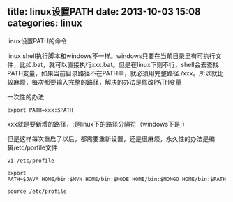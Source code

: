 title: linux设置PATH
date: 2013-10-03 15:08
categories: linux 
---
linux设置PATH的命令
<!--more-->

linux shell执行脚本和windows不一样。windows只要在当前目录里有可执行文件，比如.bat，就可以直接执行xxx.bat。但是在linux下则不行，shell会去查找PATH变量，如果当前目录路径不在PATH中，就必须用完整路径./xxx。所以就比较麻烦，每次都要输入完整的路径，解决的办法是修改PATH变量

一次性的办法
```
export PATH=xxx:$PATH
```

xxx就是要新增的路径，:是linux下的路径分隔符（windows下是;）

但是这样每次重启了以后，都需要重新设置，还是很麻烦，永久性的办法是编辑/etc/porfile文件

```
vi /etc/profile

export PATH=$JAVA_HOME/bin:$MVN_HOME/bin:$NODE_HOME/bin:$MONGO_HOME/bin:$PATH

source /etc/profile
```

